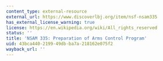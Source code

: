 ```yaml
---
content_type: external-resource
external_url: https://www.discoverlbj.org/item/nsf-nsam335
has_external_license_warning: true
license: https://en.wikipedia.org/wiki/All_rights_reserved
status: ''
title: 'NSAM 335: Preparation of Arms Control Program'
uid: 43bca440-2199-49db-ba7a-218162e075f2
wayback_url: ''
---
```

